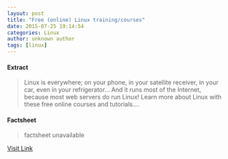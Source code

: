 ```yaml
---
layout: post
title: "Free (online) Linux training/courses"
date: 2015-07-25 19:14:54
categories: Linux
author: unknown author
tags: [linux]
---
```



#### Extract
>Linux is everywhere; on your phone, in your satellite receiver, in your car, even in your refrigerator… And it runs most of the Internet, because most web servers do run Linux! Learn more about Linux with these free online courses and tutorials....

#### Factsheet
>factsheet unavailable

[Visit Link](http://lxer.com/module/newswire/ext_link.php?rid=217167)


